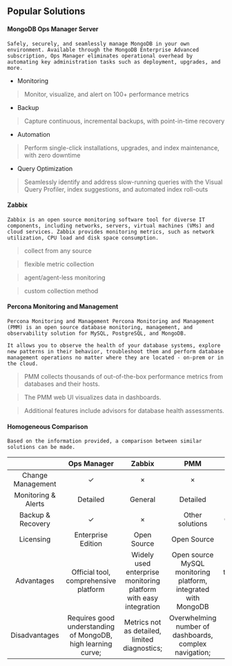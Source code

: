 
## Popular Solutions

#### MongoDB Ops Manager Server

```
Safely, securely, and seamlessly manage MongoDB in your own environment. Available through the MongoDB Enterprise Advanced subscription, Ops Manager eliminates operational overhead by automating key administration tasks such as deployment, upgrades, and more.
```

- Monitoring
> Monitor, visualize, and alert on 100+ performance metrics

- Backup
> Capture continuous, incremental backups, with point-in-time recovery

- Automation
> Perform single-click installations, upgrades, and index maintenance, with zero downtime

- Query Optimization
> Seamlessly identify and address slow-running queries with the Visual Query Profiler, index suggestions, and automated index roll-outs

#### Zabbix
```
Zabbix is an open source monitoring software tool for diverse IT components, including networks, servers, virtual machines (VMs) and cloud services. Zabbix provides monitoring metrics, such as network utilization, CPU load and disk space consumption.
```

> collect from any source

> flexible metric collection

> agent/agent-less monitoring

> custom collection method

#### Percona Monitoring and Management
```
Percona Monitoring and Management Percona Monitoring and Management (PMM) is an open source database monitoring, management, and observability solution for MySQL, PostgreSQL, and MongoDB.

It allows you to observe the health of your database systems, explore new patterns in their behavior, troubleshoot them and perform database management operations no matter where they are located - on-prem or in the cloud.
```

> PMM collects thousands of out-of-the-box performance metrics from databases and their hosts.

> The PMM web UI visualizes data in dashboards.

> Additional features include advisors for database health assessments.

#### Homogeneous Comparison

```
Based on the information provided, a comparison between similar solutions can be made.
```

|     |Ops Manager  | Zabbix   |PMM  |WAP  |
|  :----:  | :----:  |:----: | :----: |:----: |
| Change Management  | ✓ |× |× |✓ |
| Monitoring & Alerts  | Detailed | General | Detailed | Detailed |
| Backup & Recovery  | ✓ | × | Other solutions | Other solutions |
| Licensing  | Enterprise Edition | Open Source | Open Source | Open Source |
| Advantages  | Official tool, comprehensive platform | Widely used enterprise monitoring platform with easy integration | Open source MySQL monitoring platform, integrated with MongoDB | Years of troubleshooting experience, tailored for Chinese users |
| Disadvantages  | Requires good understanding of MongoDB, high learning curve; | Metrics not as detailed, limited diagnostics; | Overwhelming number of dashboards, complex navigation;
